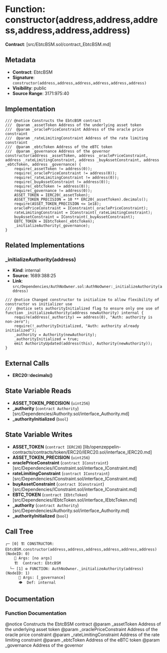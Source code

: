 # Function: constructor(address,address,address,address,address,address)

**Contract**: [src/EbtcBSM.sol/contract_EbtcBSM.md]

## Metadata

- **Contract**: EbtcBSM
- **Signature**: `constructor(address,address,address,address,address,address)`
- **Visibility**: public
- **Source Range**: 3171:975:40

## Implementation

```solidity
/// @notice Constructs the EbtcBSM contract
///  @param _assetToken Address of the underlying asset token
///  @param _oraclePriceConstraint Address of the oracle price constraint
///  @param _rateLimitingConstraint Address of the rate limiting constraint
///  @param _ebtcToken Address of the eBTC token
///  @param _governance Address of the governor
constructor(address _assetToken, address _oraclePriceConstraint, address _rateLimitingConstraint, address _buyAssetConstraint, address _ebtcToken, address _governance) {
    require(_assetToken != address(0));
    require(_oraclePriceConstraint != address(0));
    require(_rateLimitingConstraint != address(0));
    require(_buyAssetConstraint != address(0));
    require(_ebtcToken != address(0));
    require(_governance != address(0));
    ASSET_TOKEN = IERC20(_assetToken);
    ASSET_TOKEN_PRECISION = 10 ** ERC20(_assetToken).decimals();
    require(ASSET_TOKEN_PRECISION <= 1e18);
    oraclePriceConstraint = IConstraint(_oraclePriceConstraint);
    rateLimitingConstraint = IConstraint(_rateLimitingConstraint);
    buyAssetConstraint = IConstraint(_buyAssetConstraint);
    EBTC_TOKEN = IEbtcToken(_ebtcToken);
    _initializeAuthority(_governance);
}
```

## Related Implementations

### _initializeAuthority(address)

- **Kind**: internal
- **Source**: 1689:388:25
- **Link**: `src/Dependencies/AuthNoOwner.sol:AuthNoOwner:_initializeAuthority(address)`

```solidity
/// @notice Changed constructor to initialize to allow flexibility of constructor vs initializer use
///  @notice sets authorityInitialized flag to ensure only one use of
function _initializeAuthority(address newAuthority) internal {
    require(address(_authority) == address(0), "Auth: authority is non-zero");
    require(!_authorityInitialized, "Auth: authority already initialized");
    _authority = Authority(newAuthority);
    _authorityInitialized = true;
    emit AuthorityUpdated(address(this), Authority(newAuthority));
}
```

## External Calls

- **ERC20::decimals()**

## State Variable Reads

- **ASSET_TOKEN_PRECISION** (`uint256`)
- **_authority** (`contract Authority`) [src/Dependencies/Authority.sol/interface_Authority.md]
- **_authorityInitialized** (`bool`)

## State Variable Writes

- **ASSET_TOKEN** (`contract IERC20`) [lib/openzeppelin-contracts/contracts/token/ERC20/IERC20.sol/interface_IERC20.md]
- **ASSET_TOKEN_PRECISION** (`uint256`)
- **oraclePriceConstraint** (`contract IConstraint`) [src/Dependencies/IConstraint.sol/interface_IConstraint.md]
- **rateLimitingConstraint** (`contract IConstraint`) [src/Dependencies/IConstraint.sol/interface_IConstraint.md]
- **buyAssetConstraint** (`contract IConstraint`) [src/Dependencies/IConstraint.sol/interface_IConstraint.md]
- **EBTC_TOKEN** (`contract IEbtcToken`) [src/Dependencies/IEbtcToken.sol/interface_IEbtcToken.md]
- **_authority** (`contract Authority`) [src/Dependencies/Authority.sol/interface_Authority.md]
- **_authorityInitialized** (`bool`)

## Call Tree

```
┌─ [0] 🏗️ CONSTRUCTOR: EbtcBSM.constructor(address,address,address,address,address,address) (NodeID: 0)
    💬 Args: [no args]
    🏗️  Contract: EbtcBSM
  └─ [1] ⚙️ FUNCTION: AuthNoOwner._initializeAuthority(address) (NodeID: 1)
      💬 Args: [_governance]
      👁️  Def: internal
```

## Documentation

### Function Documentation

@notice Constructs the EbtcBSM contract
 @param _assetToken Address of the underlying asset token
 @param _oraclePriceConstraint Address of the oracle price constraint
 @param _rateLimitingConstraint Address of the rate limiting constraint
 @param _ebtcToken Address of the eBTC token
 @param _governance Address of the governor
